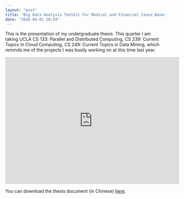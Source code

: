 ```yaml
---
layout: "post"
title: "Big Data Analysis Toolkit For Medical and Financial Cases Based On Apache Spark"
date: "2016-04-01 20:59"
---
```


This is the presentation of my undergraduate thesis. This quarter I am taking UCLA CS 133: Parallel and Distributed Computing, CS 239: Current Topics In Cloud Computing, CS 249: Current Topics in Data Mining, which reminds me of the projects I was busily working  on at this time last year.

<iframe id="iframe_container" frameborder="0" webkitallowfullscreen="" mozallowfullscreen="" allowfullscreen="" width="550" height="400" src="https://prezi.com/embed/w4wjzdq7y0lj/?bgcolor=ffffff&amp;lock_to_path=0&amp;autoplay=0&amp;autohide_ctrls=0&amp;landing_data=bHVZZmNaNDBIWnNjdEVENDRhZDFNZGNIUE43MHdLNWpsdFJLb2ZHanI5bHpEeUxHUHg4VHRhYzNIcWQrK0h3eVl3PT0&amp;landing_sign=kZcfvzhkZPVrHe_botjxsZzgYFNHjbe5KL4ElhrSm6E"></iframe>

You can download the thesis document (in Chinese) [here](/assets/files/thesis_undergraudate.doc).
